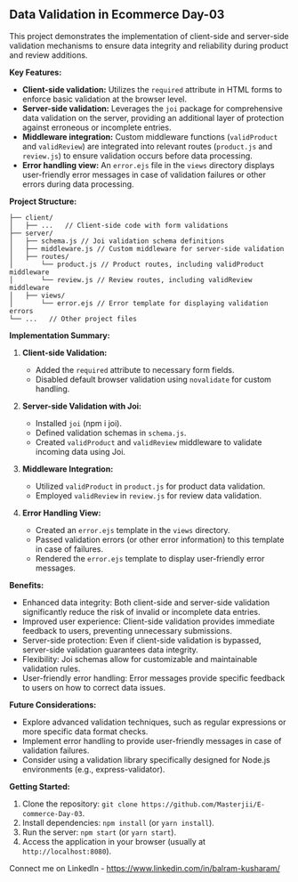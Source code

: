 
## Data Validation in Ecommerce Day-03 

This project demonstrates the implementation of client-side and server-side validation mechanisms to ensure data integrity and reliability during product and review additions.

**Key Features:**

- **Client-side validation:** Utilizes the `required` attribute in HTML forms to enforce basic validation at the browser level.
- **Server-side validation:** Leverages the `joi` package for comprehensive data validation on the server, providing an additional layer of protection against erroneous or incomplete entries.
- **Middleware integration:** Custom middleware functions (`validProduct` and `validReview`) are integrated into relevant routes (`product.js` and `review.js`) to ensure validation occurs before data processing.
- **Error handling view:** An `error.ejs` file in the `views` directory displays user-friendly error messages in case of validation failures or other errors during data processing.

**Project Structure:**

```
├── client/
│   ├── ...   // Client-side code with form validations
├── server/
│   ├── schema.js // Joi validation schema definitions
│   ├── middleware.js // Custom middleware for server-side validation
│   ├── routes/
│       └── product.js // Product routes, including validProduct middleware
│       └── review.js // Review routes, including validReview middleware
│   ├── views/
│       └── error.ejs // Error template for displaying validation errors
└── ...   // Other project files
```

**Implementation Summary:**

1. **Client-side Validation:**
   - Added the `required` attribute to necessary form fields.
   - Disabled default browser validation using `novalidate` for custom handling.

2. **Server-side Validation with Joi:**
   - Installed `joi` (npm i joi).
   - Defined validation schemas in `schema.js`.
   - Created `validProduct` and `validReview` middleware to validate incoming data using Joi.

3. **Middleware Integration:**
   - Utilized `validProduct` in `product.js` for product data validation.
   - Employed `validReview` in `review.js` for review data validation.

4. **Error Handling View:**
   - Created an `error.ejs` template in the `views` directory.
   - Passed validation errors (or other error information) to this template in case of failures.
   - Rendered the `error.ejs` template to display user-friendly error messages.

**Benefits:**

- Enhanced data integrity: Both client-side and server-side validation significantly reduce the risk of invalid or incomplete data entries.
- Improved user experience: Client-side validation provides immediate feedback to users, preventing unnecessary submissions.
- Server-side protection: Even if client-side validation is bypassed, server-side validation guarantees data integrity.
- Flexibility: Joi schemas allow for customizable and maintainable validation rules.
- User-friendly error handling: Error messages provide specific feedback to users on how to correct data issues.

**Future Considerations:**

- Explore advanced validation techniques, such as regular expressions or more specific data format checks.
- Implement error handling to provide user-friendly messages in case of validation failures.
- Consider using a validation library specifically designed for Node.js environments (e.g., express-validator).

**Getting Started:**

1. Clone the repository: `git clone https://github.com/Masterjii/E-commerce-Day-03`.
2. Install dependencies: `npm install` (or `yarn install`).
3. Run the server: `npm start` (or `yarn start`).
4. Access the application in your browser (usually at `http://localhost:8080`).

Connect me on LinkedIn - https://www.linkedin.com/in/balram-kusharam/
